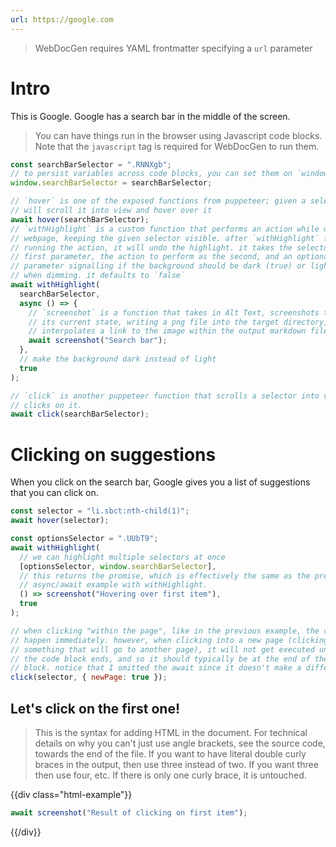```yaml
---
url: https://google.com
---
```


> WebDocGen requires YAML frontmatter specifying a `url` parameter

# Intro

This is Google.
Google has a search bar in the middle of the screen.

> You can have things run in the browser using Javascript code blocks.
> Note that the `javascript` tag is required for WebDocGen to run them.
```javascript
const searchBarSelector = ".RNNXgb";
// to persist variables across code blocks, you can set them on `window`
window.searchBarSelector = searchBarSelector;

// `hover` is one of the exposed functions from puppeteer; given a selector, it
// will scroll it into view and hover over it
await hover(searchBarSelector);
// `withHighlight` is a custom function that performs an action while dimming the
// webpage, keeping the given selector visible. after `withHighlight` finishes
// running the action, it will undo the highlight. it takes the selector as the
// first parameter, the action to perform as the second, and an optional boolean
// parameter signalling if the background should be dark (true) or light (false)
// when dimming. it defaults to `false`
await withHighlight(
  searchBarSelector,
  async () => {
    // `screenshot` is a function that takes in Alt Text, screenshots the page in
    // its current state, writing a png file into the target directory, and
    // interpolates a link to the image within the output markdown file.
    await screenshot("Search bar");
  },
  // make the background dark instead of light
  true
);

// `click` is another puppeteer function that scrolls a selector into view and
// clicks on it.
await click(searchBarSelector);
```

# Clicking on suggestions

When you click on the search bar, Google gives you a list of suggestions that you can click on.

```javascript
const selector = "li.sbct:nth-child(1)";
await hover(selector);

const optionsSelector = ".UUbT9";
await withHighlight(
  // we can highlight multiple selectors at once
  [optionsSelector, window.searchBarSelector],
  // this returns the promise, which is effectively the same as the previous
  // async/await example with withHighlight.
  () => screenshot("Hovering over first item"),
  true
);

// when clicking "within the page", like in the previous example, the click will
// happen immediately. however, when clicking into a new page (clicking on
// something that will go to another page), it will not get executed until after
// the code block ends, and so it should typically be at the end of the code
// block. notice that I omitted the await since it doesn't make a difference here.
click(selector, { newPage: true });
```

## Let's click on the first one!

> This is the syntax for adding HTML in the document. For technical details on
> why you can't just use angle brackets, see the source code, towards the end of
> the file. If you want to have literal double curly braces in the output, then
> use three instead of two. If you want three then use four, etc. If there is
> only one curly brace, it is untouched.

{{div class="html-example"}}

```javascript
await screenshot("Result of clicking on first item");
```

{{/div}}
